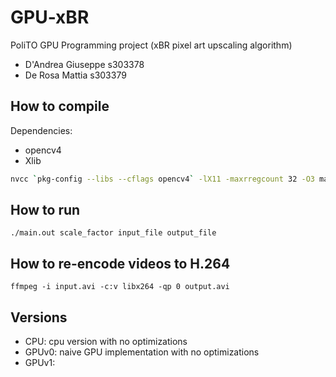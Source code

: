 # GPU-xBR

PoliTO GPU Programming project (xBR pixel art upscaling algorithm)

- D'Andrea Giuseppe s303378
- De Rosa Mattia s303379

## How to compile

Dependencies:
- opencv4
- Xlib

```bash
nvcc `pkg-config --libs --cflags opencv4` -lX11 -maxrregcount 32 -O3 main.cu -o main.out
```

## How to run

`./main.out scale_factor input_file output_file`

## How to re-encode videos to H.264

`ffmpeg -i input.avi -c:v libx264 -qp 0 output.avi`

## Versions

- CPU: cpu version with no optimizations
- GPUv0: naive GPU implementation with no optimizations
- GPUv1:
